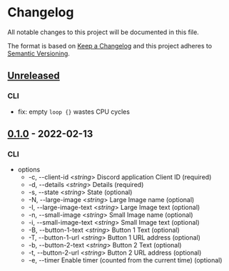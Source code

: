 # Changelog

All notable changes to this project will be documented in this file.

The format is based on [Keep a Changelog](http://keepachangelog.com/)
and this project adheres to [Semantic Versioning](http://semver.org/).

<!-- next-header -->

## [Unreleased]
### CLI
- fix: empty `loop {}` wastes CPU cycles

## [0.1.0] - 2022-02-13
### CLI
- options
    - -c, --client-id <*string*>        Discord application Client ID (required)
    - -d, --details <*string*>          Details (required)
    - -s, --state <*string*>            State (optional)
    - -N, --large-image <*string*>      Large Image name (optional)
    - -I, --large-image-text <*string*> Large Image text (optional)
    - -n, --small-image <*string*>      Small Image name (optional)
    - -i, --small-image-text <*string*> Small Image text (optional)
    - -B, --button-1-text <*string*>    Button 1 Text (optional)
    - -T, --button-1-url <*string*>     Button 1 URL address (optional)
    - -b, --button-2-text <*string*>    Button 2 Text (optional)
    - -t, --button-2-url <*string*>     Button 2 URL address (optional)
    - -e, --timer                       Enable timer (counted from the current time) (optional)

<!-- next-url -->
[Unreleased]: https://github.com/MedzikUser/imgurs/compare/v0.1.0...HEAD
[0.1.0]: https://github.com/MedzikUser/imgurs/commits/v0.1.0
